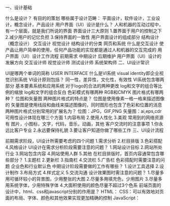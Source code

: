 一、设计基础

什么是设计？
	有目的的策划
哪些属于设计范畴：
	平面设计，软件设计，工业设计，概念设计，产品设计
用户界面（UI）设计是什么？
	人和机器的互动过程中，有一个层面，就是我们所说的界面
界面设计三大原则
	1.置界面于用户的控制之下
	2.减少用户的记忆负担
	3.保持界面的一致性
用户界面设计的组成部分
	结构设计（概念设计）
	交互设计
	视觉设计
结构设计的分类
	网页和系统
什么是交互设计
	使产品让用户简单的使用，任何产品功能的实现都是通过人和机器的交互完成的
用户界面（UI）设计工作流程
	前期需求
	中期设计
	后期维护
用户界面（UI）设计的发展方向
	交互设计师
	视觉设计师
	测试设计师
	系统架构师
二、UI设计常识

UI是哪两个单词的简称
	USER INTERFACE
什么是VI系统
	visual identity即企业视觉识别系统
VI设计原则包括？
	同一性，差异性，文化性，有效性
VI系统包含哪两部分
	基本要素系统和应用系统
对于logo的合法的两种更改
	log和文字的组合等比例的缩放
	log和文字的组合反白
色彩模式有哪两种
	RGB和CMYK
图片格式有哪两种？
	位图和矢量图
两种图片格式的特点是？
	位图是使用像素一格一格来描述图像的
	矢量图是使用线段和曲线来描述图像的，同时图形也包含了色彩和位置的消息
两种图片格式分别常用的扩展名为？
	位图：JPG，GIF,PNG
	矢量图：ai,eps,cdr
可用性设计体现在哪三个方面
	1.内容布局
	2.使用人性化
	3.美观
常用到的网络资源有
	图片，小图标，文字，代码，音乐，动画，其他
客户交流时的注意事项
	1.你永远比客户专业
	2.永远要保持礼貌
	3.要让客户知道你做了哪些工作
三、UI设计流程

前期需求阶段，UI设计所需要考虑的四个问题
	1.需求分析
	2.栏目排版
	3.色彩搭配
	4.风格设计
UI设计在需求分析阶段需要注意的问题？
	1.网站设计目标
	2.网站所处行业
	3.网站包含内容
	4.网站使用人群
	5.其他
在栏目排版时，首页内容通常包含哪些部分？
	1.主题栏
	2.更新栏
	3.指南栏
	4.交流栏
	5.广告栏
色彩搭配时需要注意的问题
	企业色和行业默认色
中期设计阶段需要做的工作有哪些？
	1.设计工具选择
	2.设计制作
	3.布局方式
	4.样式定义
	5.交流沟通
设计效果图时需注意的问题？
	1.尽量多用可循环较小的背景图，少用整张的大图
	2.尽量多用填充色，少用图片
	3.尽量多用系统字体，少用特殊字体
	4.大面积使用的颜色尽量不超过3个色系
前端页面的设计中，html、css和javascript分别的作用是？
	HTML：
	CSS：可以有效地对页面的布局、字体、颜色和其他效果实现更加精确的控制
	JavaScript：

